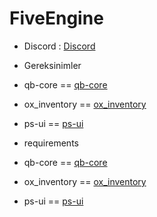 # FiveEngine


- Discord : [Discord](https://discord.gg/m6kMxM9q69)


- Gereksinimler 
- qb-core        ==    [qb-core](https://github.com/qbcore-framework/qb-core)
- ox_inventory   ==    [ox_inventory](https://github.com/overextended/ox_inventory)
- ps-ui          ==    [ps-ui](https://github.com/Project-Sloth/ps-u)


- requirements

- qb-core  	   ==  	[qb-core](https://github.com/qbcore-framework/qb-core)
- ox_inventory ==  	[ox_inventory](https://github.com/overextended/ox_inventory)
- ps-ui        ==  	[ps-ui](https://github.com/Project-Sloth/ps-u)
